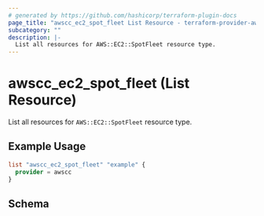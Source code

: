 ```yaml
---
# generated by https://github.com/hashicorp/terraform-plugin-docs
page_title: "awscc_ec2_spot_fleet List Resource - terraform-provider-awscc"
subcategory: ""
description: |-
  List all resources for AWS::EC2::SpotFleet resource type.
---
```


# awscc_ec2_spot_fleet (List Resource)

List all resources for `AWS::EC2::SpotFleet` resource type.

## Example Usage

```terraform
list "awscc_ec2_spot_fleet" "example" {
  provider = awscc
}
```

<!-- schema generated by tfplugindocs -->
## Schema

